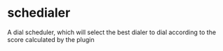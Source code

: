 # schedialer
A dial scheduler, which will select the best dialer to dial according to the score calculated by the plugin
